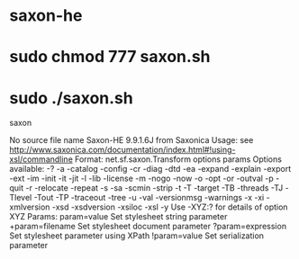 # saxon-he
# sudo chmod 777 saxon.sh
# sudo ./saxon.sh

saxon

No source file name
Saxon-HE 9.9.1.6J from Saxonica
Usage: see http://www.saxonica.com/documentation/index.html#!using-xsl/commandline
Format: net.sf.saxon.Transform options params
Options available: -? -a -catalog -config -cr -diag -dtd -ea -expand -explain -export -ext -im -init -it -jit -l -lib -license -m -nogo -now -o -opt -or -outval -p -quit -r -relocate -repeat -s -sa -scmin -strip -t -T -target -TB -threads -TJ -Tlevel -Tout -TP -traceout -tree -u -val -versionmsg -warnings -x -xi -xmlversion -xsd -xsdversion -xsiloc -xsl -y
Use -XYZ:? for details of option XYZ
Params: 
  param=value           Set stylesheet string parameter
  +param=filename       Set stylesheet document parameter
  ?param=expression     Set stylesheet parameter using XPath
  !param=value          Set serialization parameter
